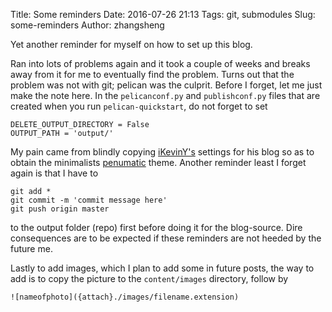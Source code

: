 Title: Some reminders
Date: 2016-07-26 21:13
Tags: git, submodules
Slug: some-reminders
Author: zhangsheng

Yet another reminder for myself on how to set up this blog.

Ran into lots of problems again and it took a couple of weeks and breaks away from it for me to eventually find the problem. Turns out that the problem was not with git; pelican was the culprit. Before I forget, let me just make the note here. In the `pelicanconf.py` and `publishconf.py` files that are created when you run `pelican-quickstart`, do not forget to set

```
DELETE_OUTPUT_DIRECTORY = False
OUTPUT_PATH = 'output/'
```

My pain came from blindly copying [iKevinY's](http://kevinyap.ca/) settings for his blog so as to obtain the minimalists [penumatic](https://github.com/iKevinY/pneumatic) theme. Another reminder least I forget again is that I have to
```
git add *
git commit -m 'commit message here'
git push origin master
```
to the output folder (repo) first before doing it for the blog-source. Dire consequences are to be expected if these reminders are not heeded by the future me.

Lastly to add images, which I plan to add some in future posts, the way to add is to copy the picture to the `content/images` directory, follow by

```
![nameofphoto]({attach}./images/filename.extension)
```
